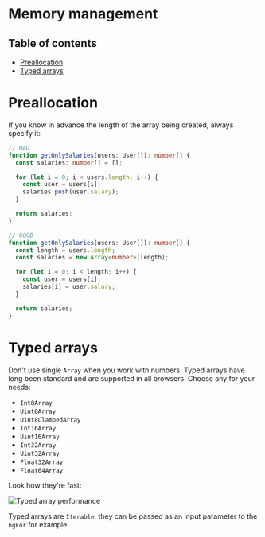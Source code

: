 # Memory management

## Table of contents

* [Preallocation](#preallocation)
* [Typed arrays](#typed-arrays)

# Preallocation

If you know in advance the length of the array being created, always specify it:

```typescript
// BAD
function getOnlySalaries(users: User[]): number[] {
  const salaries: number[] = [];

  for (let i = 0; i < users.length; i++) {
    const user = users[i];
    salaries.push(user.salary);
  }

  return salaries;
}

// GOOD
function getOnlySalaries(users: User[]): number[] {
  const length = users.length;
  const salaries = new Array<number>(length);

  for (let i = 0; i < length; i++) {
    const user = users[i];
    salaries[i] = user.salary;
  }

  return salaries;
}
```

# Typed arrays

Don't use single `Array` when you work with numbers. Typed arrays have long been standard and are supported in all browsers. Choose any for your needs:

* `Int8Array`
* `Uint8Array`
* `Uint8ClampedArray`
* `Int16Array`
* `Uint16Array`
* `Int32Array`
* `Uint32Array`
* `Float32Array`
* `Float64Array`

Look how they're fast:

![Typed array performance](https://i.imgur.com/wvH9mS0.png)

Typed arrays are `Iterable`, they can be passed as an input parameter to the `ngFor` for example.
